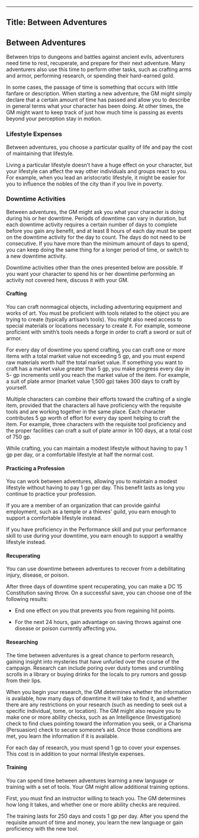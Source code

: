 ---------------------
Title: Between Adventures
---------------------



Between Adventures
------------------

Between trips to dungeons and battles against
ancient evils, adventurers need time to rest,
recuperate, and prepare for their next adventure. Many adventurers also
use this time to perform other tasks, such as crafting arms and armor,
performing research, or spending their hard-­earned gold.

In some cases, the passage of time is something
that occurs with little fanfare or description. When starting a new
adventure, the GM might simply declare that a certain amount of time has
passed and allow you to describe in general terms what your character
has been doing. At other times, the GM might want to keep track of just
how much time is passing as events beyond your perception stay in
motion.

### Lifestyle Expenses

Between adventures, you choose a particular quality of life and pay the
cost of maintaining that lifestyle.

Living a particular lifestyle doesn’t have a huge effect on your
character, but your lifestyle can affect the way other individuals and
groups react to you. For example, when you lead an aristocratic
lifestyle, it might be easier for you to influence the nobles of the
city than if you live in poverty.

### Downtime Activities

Between adventures, the GM might ask you what your character is doing
during his or her downtime. Periods of downtime can vary in duration,
but each downtime activity requires a certain number of days to complete
before you gain any benefit, and at least 8 hours of each day must be
spent on the downtime activity for the day to count. The days do not
need to be consecutive. If you have more than the minimum amount of days
to spend, you can keep doing the same thing for a longer period of time,
or switch to a new downtime activity.

Downtime activities other than the ones presented below are possible. If
you want your character to spend his or her downtime performing an
activity not covered here, discuss it with your GM.

#### Crafting

You can craft nonmagical objects, including adventuring equipment and
works of art. You must be proficient with tools related to the object
you are trying to create (typically artisan’s tools). You might also
need access to special materials or locations
necessary to create it. For example, someone proficient with smith’s
tools needs a forge in order to craft a sword or suit of armor.

For every day of downtime you spend crafting, you can craft one or more
items with a total market value not exceeding 5 gp, and you must expend
raw materials worth half the total market value. If something you want
to craft has a market value greater than 5 gp, you make progress every
day in 5-­ gp increments until you reach the market value of the item.
For example, a suit of plate armor (market value 1,500 gp) takes 300
days to craft by yourself.

Multiple characters can combine their efforts toward the crafting of a
single item, provided that the characters all have proficiency with the
requisite tools and are working together in the same place. Each
character contributes 5 gp worth of effort for every day spent helping
to craft the item. For example, three characters with the requisite tool
proficiency and the proper facilities can craft a suit of plate armor in
100 days, at a total cost of 750 gp.

While crafting, you can maintain a modest lifestyle without having to
pay 1 gp per day, or a comfortable lifestyle at half the normal cost.

#### Practicing a Profession

You can work between adventures, allowing you to maintain a modest
lifestyle without having to pay 1 gp per day. This benefit lasts as long
you continue to practice your profession.

If you are a member of an organization that can provide gainful
employment, such as a temple or a thieves’ guild, you earn enough to
support a comfortable lifestyle instead.

If you have proficiency in the Performance skill and put your
performance skill to use during your downtime, you earn enough to
support a wealthy lifestyle instead.

#### Recuperating

You can use downtime between adventures to recover from a debilitating
injury, disease, or poison.

After three days of downtime spent recuperating, you can make a DC 15
Constitution saving throw. On a successful save, you can choose one of
the following results:

-   End one effect on you that prevents you from regaining hit points.

-   For the next 24 hours, gain advantage on saving throws against one
    disease or poison currently affecting you.

#### Researching

The time between adventures is a great chance to perform research,
gaining insight into mysteries that have unfurled over the course of the
campaign. Research can include poring over dusty tomes and crumbling
scrolls in a library or buying drinks for the locals to pry rumors and
gossip from their lips.

When you begin your research, the GM determines whether the information
is available, how many days of downtime it will take to find it, and
whether there are any restrictions on your research (such as needing to
seek out a specific individual, tome, or location). The GM might also
require you to make one or more ability checks, such as an Intelligence
(Investigation) check to find clues pointing toward the information you
seek, or a Charisma (Persuasion) check to secure someone’s aid. Once
those conditions are met, you learn the information if it is available.

For each day of research, you must spend 1 gp to cover your expenses.
This cost is in addition to your normal lifestyle expenses.

#### Training

You can spend time between adventures learning a new language or
training with a set of tools. Your GM might allow additional training
options.

First, you must find an instructor willing to teach you. The GM
determines how long it takes, and whether one or more ability checks are
required.

The training lasts for 250 days and costs 1 gp per day. After you spend
the requisite amount of time and money, you learn the new language or
gain proficiency with the new tool.
